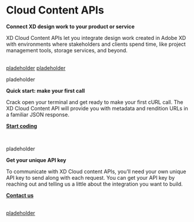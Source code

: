 # Cloud Content APIs

**Connect XD design work to your product or service**

XD Cloud Content APIs let you integrate design work created in Adobe XD with environments where stakeholders and clients spend time, like project management tools, storage services, and beyond.

<br />

<object>
<a href="/tutorials/quick-start.md"><object style="width: 100%" type="image/png" data="/images/integrate.png">pladeholder</object></a>
</object>

<object>
<a href=""><object style="width: 100%; margin: 0;" type="image/png" data="/images/go-live.png">pladeholder</object></a>
</object>

<br />

<object style="width: 100%" type="image/png" data="/images/code.svg">pladeholder</object>


**Quick start: make your first call**

Crack open your terminal and get ready to make your first cURL call. The XD Cloud Content API will provide you with metadata and rendition URLs in a familiar JSON response.

**[Start coding](/tutorials/quick-start.md)**

<br />

<object style="width: 100%" type="image/png" data="/images/placeholder.png">pladeholder</object>

**Get your unique API key**

To communicate with XD Cloud content APIs, you’ll need your own unique API key to send along with each request. You can get your API key by reaching out and telling us a little about the integration you want to build.

**[Contact us](https://adobe.allegiancetech.com/surveys/JDQ78F/)**

<br />

<object>
<a href="https://forums.adobexdplatform.com"><object style="width: 100%" type="image/png" data="/images/cloud-community.png">pladeholder</object></a>
</object>